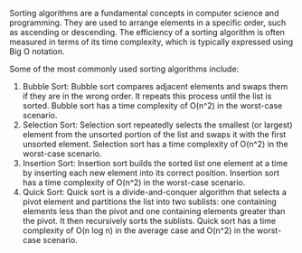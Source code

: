 Sorting algorithms are a fundamental concepts in computer science and programming. They are used to arrange elements in a specific order, such as ascending or descending. The efficiency of a sorting algorithm is often measured in terms of its time complexity, which is typically expressed using Big O notation.

Some of the most commonly used sorting algorithms include:

1. Bubble Sort: Bubble sort compares adjacent elements and swaps them if they are in the wrong order. It repeats this process until the list is sorted. Bubble sort has a time complexity of O(n^2) in the worst-case scenario.
2. Selection Sort: Selection sort repeatedly selects the smallest (or largest) element from the unsorted portion of the list and swaps it with the first unsorted element. Selection sort has a time complexity of O(n^2) in the worst-case scenario.
3. Insertion Sort: Insertion sort builds the sorted list one element at a time by inserting each new element into its correct position. Insertion sort has a time complexity of O(n^2) in the worst-case scenario.
4. Quick Sort: Quick sort is a divide-and-conquer algorithm that selects a pivot element and partitions the list into two sublists: one containing elements less than the pivot and one containing elements greater than the pivot. It then recursively sorts the sublists. Quick sort has a time complexity of O(n log n) in the average case and O(n^2) in the worst-case scenario.

